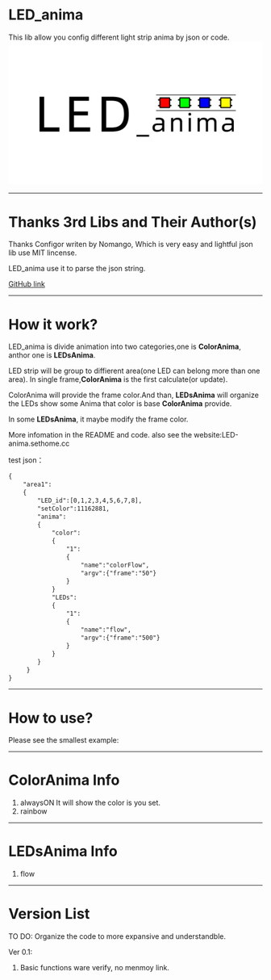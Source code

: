 <!--
 * @Author: sethome
 * @Date: 2021-09-25 01:26:25
 * @LastEditTime: 2022-03-13 00:59:58
 * @Description: README file
 * @FilePath: \LED_anima\README.md
-->
# LED_anima
This lib allow you config different light strip anima by json or code.
![LED_animaLogo](https://github.com/sethome2/LED_anima/blob/main/LED_animaLogo.jpg)

___
# Thanks 3rd Libs and Their Author(s)
Thanks Configor writen by Nomango, Which is very easy and lightful json lib use MIT lincense.

LED_anima use it to parse the json string.

[GitHub link](https://github.com/Nomango/configor)
___
# How it work?
LED_anima is divide animation into two categories,one is <strong>ColorAnima</strong>, anthor one is <strong>LEDsAnima</strong>.

LED strip will be group to diffierent area(one LED can belong more than one area). In single frame,<strong>ColorAnima</strong> is the first calculate(or update).

ColorAnima will provide the frame color.And than, <strong>LEDsAnima</strong> will organize the LEDs show some Anima that color is base <strong>ColorAnima</strong> provide.

In some <strong>LEDsAnima</strong>, it maybe modify the frame color.

More infomation in the README and code.
also see the website:LED-anima.sethome.cc

test json：
```
{
    "area1":
    {
        "LED_id":[0,1,2,3,4,5,6,7,8],
        "setColor":11162881,
        "anima":
        {
            "color":
            {
                "1":
                {
                    "name":"colorFlow",
                    "argv":{"frame":"50"}
                }
            }
            "LEDs":
            {
                "1":
                {
                    "name":"flow",
                    "argv":{"frame":"500"}  
                }
            }
        }
     }
}
```

___
# How to use?
Please see the smallest example:

___
# ColorAnima Info
1. alwaysON
It will show the color is you set.
2. rainbow

___
# LEDsAnima Info
1. flow
___
# Version List
TO DO: Organize the code to more expansive and understandble.

Ver 0.1:
1. Basic functions ware verify, no menmoy link.


